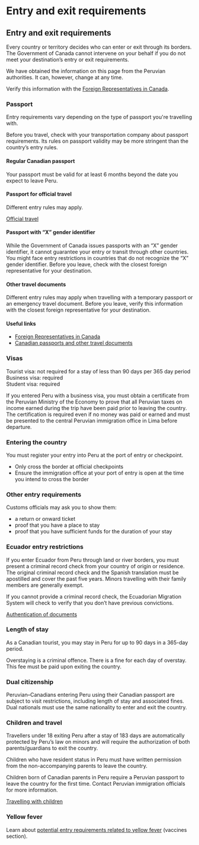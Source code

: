# Entry and exit requirements

## Entry and exit requirements

Every country or territory decides who can enter or exit through its borders. The Government of Canada cannot intervene on your behalf if you do not meet your destination’s entry or exit requirements.

We have obtained the information on this page from the Peruvian authorities. It can, however, change at any time.

Verify this information with the [Foreign Representatives in Canada](https://www.international.gc.ca/protocol-protocole/reps.aspx?lang=eng).

### Passport

Entry requirements vary depending on the type of passport you're travelling with.

Before you travel, check with your transportation company about passport requirements. Its rules on passport validity may be more stringent than the country’s entry rules.

#### Regular Canadian passport

Your passport must be valid for at least 6 months beyond the date you expect to leave Peru.

#### Passport for official travel

Different entry rules may apply.

[Official travel](https://www.canada.ca/en/immigration-refugees-citizenship/services/canadian-passports/official-travel.html)

#### Passport with “X” gender identifier

While the Government of Canada issues passports with an “X” gender identifier, it cannot guarantee your entry or transit through other countries. You might face entry restrictions in countries that do not recognize the “X” gender identifier. Before you leave, check with the closest foreign representative for your destination.

#### Other travel documents

Different entry rules may apply when travelling with a temporary passport or an emergency travel document. Before you leave, verify this information with the closest foreign representative for your destination.

#### Useful links

* [Foreign Representatives in Canada](https://www.international.gc.ca/protocol-protocole/reps.aspx?lang=eng)
* [Canadian passports and other travel documents](http://www.canada.ca/passport)

### Visas

Tourist visa: not required for a stay of less than 90 days per 365 day period  
Business visa: required   
Student visa: required

If you entered Peru with a business visa, you must obtain a certificate from the Peruvian Ministry of the Economy to prove that all Peruvian taxes on income earned during the trip have been paid prior to leaving the country. The certification is required even if no money was paid or earned and must be presented to the central Peruvian immigration office in Lima before departure.

### Entering the country

You must register your entry into Peru at the port of entry or checkpoint.

* Only cross the border at official checkpoints
* Ensure the immigration office at your port of entry is open at the time you intend to cross the border

### Other entry requirements

Customs officials may ask you to show them:

* a return or onward ticket
* proof that you have a place to stay
* proof that you have sufficient funds for the duration of your stay

### Ecuador entry restrictions

If you enter Ecuador from Peru through land or river borders, you must present a criminal record check from your country of origin or residence. The original criminal record check and the Spanish translation must be apostilled and cover the past five years. Minors travelling with their family members are generally exempt.

If you cannot provide a criminal record check, the Ecuadorian Migration System will check to verify that you don’t have previous convictions.

[Authentication of documents](https://www.international.gc.ca/gac-amc/about-a_propos/services/authentication-authentification/index.aspx?lang=eng)

### Length of stay

As a Canadian tourist, you may stay in Peru for up to 90 days in a 365-day period.

Overstaying is a criminal offence. There is a fine for each day of overstay. This fee must be paid upon exiting the country.

### Dual citizenship

Peruvian–Canadians entering Peru using their Canadian passport are subject to visit restrictions, including length of stay and associated fines. Dual nationals must use the same nationality to enter and exit the country.

### Children and travel

Travellers under 18 exiting Peru after a stay of 183 days are automatically protected by Peru’s law on minors and will require the authorization of both parents/guardians to exit the country.

Children who have resident status in Peru must have written permission from the non-accompanying parents to leave the country.

Children born of Canadian parents in Peru require a Peruvian passport to leave the country for the first time. Contact Peruvian immigration officials for more information.

[Travelling with children](http://travel.gc.ca/travelling/children)

### Yellow fever

Learn about [potential entry requirements related to yellow fever](#health) (vaccines section).